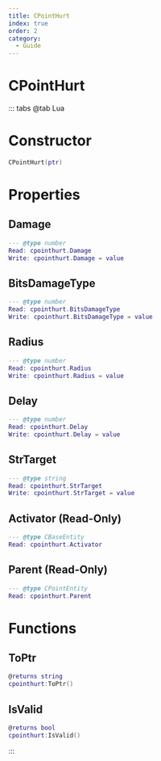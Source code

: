 ```yaml
---
title: CPointHurt
index: true
order: 2
category:
  - Guide
---
```


# CPointHurt

::: tabs
@tab Lua
# Constructor
```lua
CPointHurt(ptr)
```
# Properties
## Damage 
```lua
--- @type number
Read: cpointhurt.Damage
Write: cpointhurt.Damage = value
```
## BitsDamageType 
```lua
--- @type number
Read: cpointhurt.BitsDamageType
Write: cpointhurt.BitsDamageType = value
```
## Radius 
```lua
--- @type number
Read: cpointhurt.Radius
Write: cpointhurt.Radius = value
```
## Delay 
```lua
--- @type number
Read: cpointhurt.Delay
Write: cpointhurt.Delay = value
```
## StrTarget 
```lua
--- @type string
Read: cpointhurt.StrTarget
Write: cpointhurt.StrTarget = value
```
## Activator (Read-Only)
```lua
--- @type CBaseEntity
Read: cpointhurt.Activator
```
## Parent (Read-Only)
```lua
--- @type CPointEntity
Read: cpointhurt.Parent
```
# Functions
## ToPtr
```lua
@returns string
cpointhurt:ToPtr()
```
## IsValid
```lua
@returns bool
cpointhurt:IsValid()
```

:::